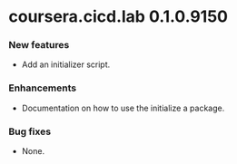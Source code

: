 # coursera.cicd.lab 0.1.0.9150

### New features

* Add an initializer script.

### Enhancements

* Documentation on how to use the initialize a package.

### Bug fixes

* None.